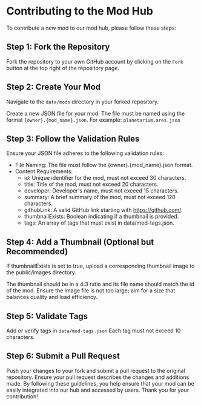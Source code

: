 # Contributing to the Mod Hub
To contribute a new mod to our mod hub, please follow these steps:

## Step 1: Fork the Repository
Fork the repository to your own GitHub account by clicking on the `Fork` button at the top right of the repository page.
## Step 2: Create Your Mod
Navigate to the `data/mods` directory in your forked repository.

Create a new JSON file for your mod. The file must be named using the format `{owner}.{mod_name}.json`. For example: `planetarium.ares.json`
## Step 3: Follow the Validation Rules
Ensure your JSON file adheres to the following validation rules:

- File Naming: The file must follow the {owner}.{mod_name}.json format.
- Content Requirements:
  - id: Unique identifier for the mod, must not exceed 30 characters.
  - title: Title of the mod, must not exceed 20 characters.
  - developer: Developer's name, must not exceed 15 characters.
  - summary: A brief summary of the mod, must not exceed 120 characters.
  - githubLink: A valid GitHub link starting with https://github.com/.
  - thumbnailExists: Boolean indicating if a thumbnail is provided.
  - tags: An array of tags that must exist in data/mod-tags.json.
## Step 4: Add a Thumbnail (Optional but Recommended)
If thumbnailExists is set to true, upload a corresponding thumbnail image to the public/images directory.

The thumbnail should be in a 4:3 ratio and its file name should match the id of the mod.
Ensure the image file is not too large; aim for a size that balances quality and load efficiency.
## Step 5: Validate Tags
Add or verify tags in `data/mod-tags.json` Each tag must not exceed 10 characters.
## Step 6: Submit a Pull Request
Push your changes to your fork and submit a pull request to the original repository.
Ensure your pull request describes the changes and additions made.
By following these guidelines, you help ensure that your mod can be easily integrated into our hub and accessed by users. Thank you for your contribution!
